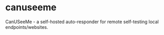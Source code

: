 # canuseeme
CanUSeeMe - a self-hosted auto-responder for remote self-testing local endpoints/websites.
